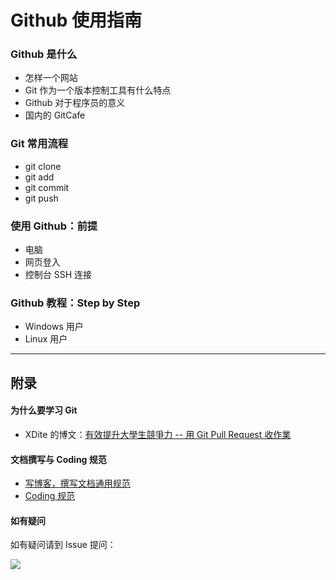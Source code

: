 Github 使用指南
===============

### Github 是什么

- 怎样一个网站
- Git 作为一个版本控制工具有什么特点
- Github 对于程序员的意义
- 国内的 GitCafe


### Git 常用流程

- git clone
- git add
- git commit
- git push


### 使用 Github：前提

- 电脑
- 网页登入
- 控制台 SSH 连接


### Github 教程：Step by Step

- Windows 用户
- Linux 用户





---

## 附录

#### 为什么要学习 Git

- XDite 的博文：[有效提升大學生競爭力 -- 用 Git Pull Request 收作業][git-homework]


#### 文档撰写与 Coding 规范

- [写博客，撰写文档通用规范][convensions-writing]
- [Coding 规范][convensions-coding]


#### 如有疑问

如有疑问请到 Issue 提问：

![][how-to-issues]




[git-homework]: http://blog.xdite.net/posts/2014/06/18/git-pull-request-homework
[convensions-writing]: https://gitcafe.com/Guide-of-Coding/general-convensions
[convensions-coding]: https://gitcafe.com/Guide-of-Coding/coding-conventions
[how-to-issues]: http://whudoc.qiniudn.com/github-guide/img/issues.png